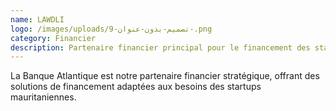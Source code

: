 ```yaml
---
name: LAWDLI
logo: /images/uploads/تصميم-بدون-عنوان-9-.png
category: Financier
description: Partenaire financier principal pour le financement des startups
---
```


La Banque Atlantique est notre partenaire financier stratégique, offrant des solutions de financement adaptées aux besoins des startups mauritaniennes.